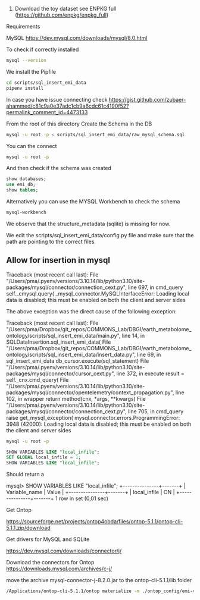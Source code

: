 1. Download the toy dataset see ENPKG full (https://github.com/enpkg/enpkg_full)


Requirements 

MySQL https://dev.mysql.com/downloads/mysql/8.0.html

To check if correctly installed 



```bash
mysql --version
```
We install the Pipfile

```bash
cd scripts/sql_insert_emi_data
pipenv install
```



In case you have issue connecting check https://gist.github.com/zubaer-ahammed/c81c9a0e37adc1cb9a6cdc61c4190f52?permalink_comment_id=4473133

From the root of this directory
Create the Schema in the DB


```bash
mysql -u root -p < scripts/sql_insert_emi_data/raw_mysql_schema.sql
````


You can the connect 
    
```bash
mysql -u root -p
```

And then check if the schema was created

```sql
show databases;
use emi_db;
show tables;
```

Alternatively you can use the MYSQL Workbench to check the schema

```bash
mysql-workbench
```

We observe that the structure_metadata (sqlite) is missing for now.

We edit the scripts/sql_insert_emi_data/config.py file and make sure that the path are pointing to the correct files.




## Allow for insertion in mysql

Traceback (most recent call last):
  File "/Users/pma/.pyenv/versions/3.10.14/lib/python3.10/site-packages/mysql/connector/connection_cext.py", line 697, in cmd_query
    self._cmysql.query(
_mysql_connector.MySQLInterfaceError: Loading local data is disabled; this must be enabled on both the client and server sides

The above exception was the direct cause of the following exception:

Traceback (most recent call last):
  File "/Users/pma/Dropbox/git_repos/COMMONS_Lab/DBGI/earth_metabolome_ontology/scripts/sql_insert_emi_data/main.py", line 14, in <module>
    SQLDataInsertion.sql_insert_emi_data(
  File "/Users/pma/Dropbox/git_repos/COMMONS_Lab/DBGI/earth_metabolome_ontology/scripts/sql_insert_emi_data/insert_data.py", line 69, in sql_insert_emi_data
    db_cursor.execute(sql_statement)
  File "/Users/pma/.pyenv/versions/3.10.14/lib/python3.10/site-packages/mysql/connector/cursor_cext.py", line 372, in execute
    result = self._cnx.cmd_query(
  File "/Users/pma/.pyenv/versions/3.10.14/lib/python3.10/site-packages/mysql/connector/opentelemetry/context_propagation.py", line 102, in wrapper
    return method(cnx, *args, **kwargs)
  File "/Users/pma/.pyenv/versions/3.10.14/lib/python3.10/site-packages/mysql/connector/connection_cext.py", line 705, in cmd_query
    raise get_mysql_exception(
mysql.connector.errors.ProgrammingError: 3948 (42000): Loading local data is disabled; this must be enabled on both the client and server sides


```bash
mysql -u root -p
```

```sql
SHOW VARIABLES LIKE "local_infile";
SET GLOBAL local_infile = 1;
SHOW VARIABLES LIKE "local_infile";
```


Should return a 

mysql> SHOW VARIABLES LIKE "local_infile";
+---------------+-------+
| Variable_name | Value |
+---------------+-------+
| local_infile  | ON    |
+---------------+-------+
1 row in set (0,01 sec)


Get Ontop

https://sourceforge.net/projects/ontop4obda/files/ontop-5.1.1/ontop-cli-5.1.1.zip/download

Get drivers for MySQL and SQLite

https://dev.mysql.com/downloads/connector/j/

Download the connectors for Ontop
https://downloads.mysql.com/archives/c-j/

move the archive mysql-connector-j-8.2.0.jar to the ontop-cli-5.1.1/lib folder

```bash
/Applications/ontop-cli-5.1.1/ontop materialize -m ./ontop_config/emi-v0_1.obda -t ./ontop_config/emi-v0_1.ttl -p ./ontop_config/emi-v0_1.properties -f turtle --enable-annotations  --separate-files -o ./data/ontop
````




